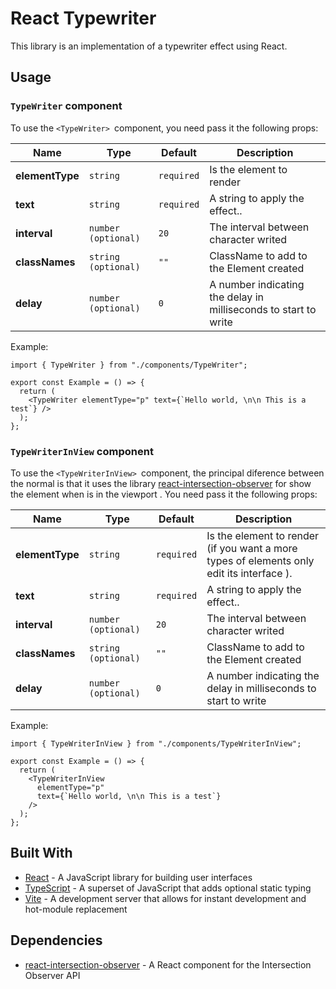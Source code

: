 # React Typewriter

This library is an implementation of a typewriter effect using React.

## Usage

### `TypeWriter` component

To use the `<TypeWriter> `component, you need pass it the following props:

| Name            | Type                | Default    | Description                                                     |
| --------------- | ------------------- | ---------- | --------------------------------------------------------------- |
| **elementType** | `string`            | `required` | Is the element to render                                        |
| **text**        | `string`            | `required` | A string to apply the effect..                                  |
| **interval**    | `number (optional)` | `20`       | The interval between character writed                           |
| **classNames**  | `string (optional)` | `""`       | ClassName to add to the Element created                         |
| **delay**       | `number (optional)` | `0`        | A number indicating the delay in milliseconds to start to write |

Example:

```tsx
import { TypeWriter } from "./components/TypeWriter";

export const Example = () => {
  return (
    <TypeWriter elementType="p" text={`Hello world, \n\n This is a test`} />
  );
};
```

### `TypeWriterInView` component

To use the `<TypeWriterInView> `component, the principal diference between the normal is that it uses the library [react-intersection-observer](https://github.com/thebuilder/react-intersection-observer) for show the element when is in the viewport . You need pass it the following props:

| Name            | Type                | Default    | Description                                                                               |
| --------------- | ------------------- | ---------- | ----------------------------------------------------------------------------------------- |
| **elementType** | `string`            | `required` | Is the element to render (if you want a more types of elements only edit its interface ). |
| **text**        | `string`            | `required` | A string to apply the effect..                                                            |
| **interval**    | `number (optional)` | `20`       | The interval between character writed                                                     |
| **classNames**  | `string (optional)` | `""`       | ClassName to add to the Element created                                                   |
| **delay**       | `number (optional)` | `0`        | A number indicating the delay in milliseconds to start to write                           |

Example:

```tsx
import { TypeWriterInView } from "./components/TypeWriterInView";

export const Example = () => {
  return (
    <TypeWriterInView
      elementType="p"
      text={`Hello world, \n\n This is a test`}
    />
  );
};
```

## Built With

- [React](https://reactjs.org/) - A JavaScript library for building user interfaces
- [TypeScript](https://www.typescriptlang.org/) - A superset of JavaScript that adds optional static typing
- [Vite](https://github.com/vitejs/vite) - A development server that allows for instant development and hot-module replacement

## Dependencies

- [react-intersection-observer](https://github.com/thebuilder/react-intersection-observer) - A React component for the Intersection Observer API
